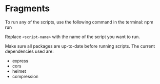 # Fragments

To run any of the scripts, use the following command in the terminal: npm run <script-name>

Replace `<script-name>` with the name of the script you want to run.

Make sure all packages are up-to-date before running scripts. The current dependencies used are:

- express
- cors
- helmet
- compression

